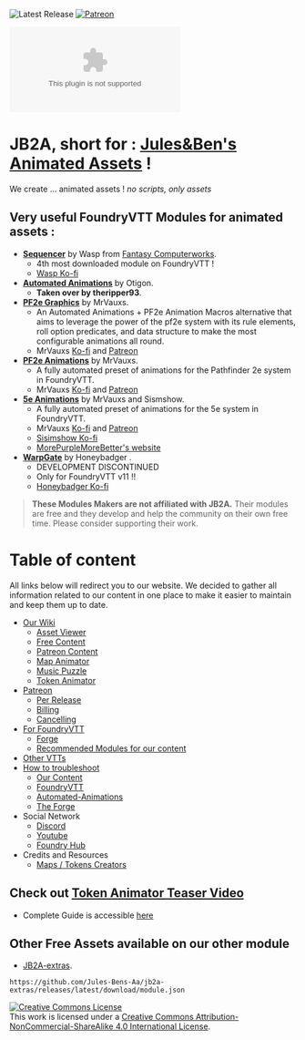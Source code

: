 <img alt="Latest Release" src="https://img.shields.io/github/v/release/Jules-Bens-Aa/JB2A_DnD5e?color=7FB800"> [![Patreon](https://img.shields.io/badge/Pledge-Patreon-red)](https://www.patreon.com/JB2A)

![GitHub release (latest by date and asset)](https://img.shields.io/github/downloads/Jules-Bens-Aa/JB2A_DnD5e/0.8.0/module-0.8.0.zip?color=ffba00&label=Release%200.8.0%20Downloads)

<p style='text-align: justify;'>

# JB2A, short for : [Jules&Ben's Animated Assets](https://www.patreon.com/JB2A) !
We create ... animated assets ! *no scripts, only assets*
## Very useful FoundryVTT Modules for animated assets :
- [**Sequencer**](https://github.com/fantasycalendar/FoundryVTT-Sequencer/wiki) by Wasp from [Fantasy Computerworks](http://fantasycomputer.works/).
  - 4th most downloaded module on FoundryVTT !
  - [Wasp Ko-fi](https://ko-fi.com/fantasycomputerworks)
- [**Automated Animations**](https://wiki.theripper93.com/free/autoanimations) by Otigon.
  - **Taken over by theripper93**.
- [**PF2e Graphics**](https://github.com/MrVauxs/pf2e-graphics) by MrVauxs.
  - An Automated Animations + PF2e Animation Macros alternative that aims to leverage the power of the pf2e system with its rule elements, roll option predicates, and data structure to make the most configurable animations all round.
  - MrVauxs [Ko-fi](https://ko-fi.com/mrvauxs) and [Patreon](https://www.patreon.com/mrvauxs)
- [**PF2e Animations**](https://github.com/MrVauxs/pf2e-jb2a-macros) by MrVauxs.
  - A fully automated preset of animations for the Pathfinder 2e system in FoundryVTT.
  - MrVauxs [Ko-fi](https://ko-fi.com/mrvauxs) and [Patreon](https://www.patreon.com/mrvauxs)
- [**5e Animations**](https://github.com/MrVauxs/dnd5e-animations) by MrVauxs and Sismshow.
  - A fully automated preset of animations for the 5e system in FoundryVTT.
  - MrVauxs [Ko-fi](https://ko-fi.com/mrvauxs) and [Patreon](https://www.patreon.com/mrvauxs)
  - [Sisimshow Ko-fi](https://ko-fi.com/sisimshow)
  - [MorePurpleMoreBetter's website](https://www.flapkan.com/)
- [**WarpGate**](https://discord.com/channels/170995199584108546/513918036919713802/1255239377982853175) by Honeybadger .
  - DEVELOPMENT DISCONTINUED 
  - Only for FoundryVTT v11 !!
  - [Honeybadger Ko-fi](https://ko-fi.com/trioderegion)
> **These Modules Makers are not affiliated with JB2A.** Their modules are free and they develop and help the community on their own free time. Please consider supporting their work.
# Table of content
All links below will redirect you to our website. We decided to gather all information related to our content in one place to make it easier to maintain and keep them up to date.
 - [Our Wiki](https://jules-bens-aa.github.io/jb2a-wiki/)
   - [Asset Viewer](https://library.jb2a.com/)
   - [Free Content](https://jules-bens-aa.github.io/jb2a-wiki/getting-started/guides/#free-module)
   - [Patreon Content](https://jules-bens-aa.github.io/jb2a-wiki/getting-started/guides/#patreon-module)
   - [Map Animator](https://jules-bens-aa.github.io/jb2a-wiki/other-projects/other-projects-overview/#map-animator)
   - [Music Puzzle](https://jules-bens-aa.github.io/jb2a-wiki/other-projects/music-puzzle/)
   - [Token Animator](https://jules-bens-aa.github.io/jb2a-wiki/other-projects/token-animator-guide/)
 - [Patreon](https://jules-bens-aa.github.io/jb2a-wiki/getting-started/our-patreon/)
   - [Per Release](https://jules-bens-aa.github.io/jb2a-wiki/getting-started/our-patreon/#per-creation)
   - [Billing](https://jules-bens-aa.github.io/jb2a-wiki/getting-started/our-patreon/#billing)
   - [Cancelling](https://jules-bens-aa.github.io/jb2a-wiki/getting-started/our-patreon/#cancelling)
 - [For FoundryVTT](https://jules-bens-aa.github.io/jb2a-wiki/getting-started/guides/#how-to-install)
   - [Forge](https://jules-bens-aa.github.io/jb2a-wiki/getting-started/guides/#how-to-install)
   - [Recommended Modules for our content](https://jules-bens-aa.github.io/jb2a-wiki/external-resources/community-links/)
 - [Other VTTs](https://jules-bens-aa.github.io/jb2a-wiki/getting-started/jb2a-other-vtts/)
 - [How to troubleshoot](https://jules-bens-aa.github.io/jb2a-wiki/troubleshooting/how-to/)
   - [Our Content](https://jules-bens-aa.github.io/jb2a-wiki/troubleshooting/jb2a/)
   - [FoundryVTT](https://jules-bens-aa.github.io/jb2a-wiki/troubleshooting/fvtt/#foundryvtt)
   - [Automated-Animations](https://jules-bens-aa.github.io/jb2a-wiki/troubleshooting/fvtt/#automated-animations)
   - [The Forge](https://jules-bens-aa.github.io/jb2a-wiki/troubleshooting/online-hosting/#the-forge)
 - Social Network
   - [Discord](https://jules-bens-aa.github.io/jb2a-wiki/getting-started/discord/)
   - [Youtube](https://www.youtube.com/channel/UCqLusRtLV7GXJo_xNNM3dOw)
   - [Foundry Hub](https://www.foundryvtt-hub.com/creator/jb2a-julesbens-animated-assets/)
 - Credits and Resources
   - [Maps / Tokens Creators](https://jules-bens-aa.github.io/jb2a-wiki/external-resources/community-links/#content-creators)

## Check out [**Token Animator Teaser Video**](https://youtu.be/WLX6-PwU1Hk)<br>
- Complete Guide is accessible [here](https://jules-bens-aa.github.io/jb2a-wiki/other-projects/token-animator-guide/)
## Other Free Assets available on our other module 
- [JB2A-extras](https://github.com/Jules-Bens-Aa/jb2a-extras/releases).
```
https://github.com/Jules-Bens-Aa/jb2a-extras/releases/latest/download/module.json
```

<a rel="license" href="http://creativecommons.org/licenses/by-nc-sa/4.0/"><img alt="Creative Commons License" style="border-width:0" src="https://i.creativecommons.org/l/by-nc-sa/4.0/88x31.png" /></a><br />This work is licensed under a <a rel="license" href="http://creativecommons.org/licenses/by-nc-sa/4.0/">Creative Commons Attribution-NonCommercial-ShareAlike 4.0 International License</a>.
